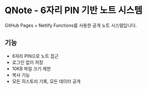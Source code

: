 # QNote - 6자리 PIN 기반 노트 시스템

GitHub Pages + Netlify Functions를 사용한 공개 노트 시스템입니다.

## 기능

- 6자리 PIN으로 노트 접근
- 로그인 없이 저장
- 10KB 파일 크기 제한
- 복사 기능
- 모든 히스토리 기록, 모든 데이터 공개
